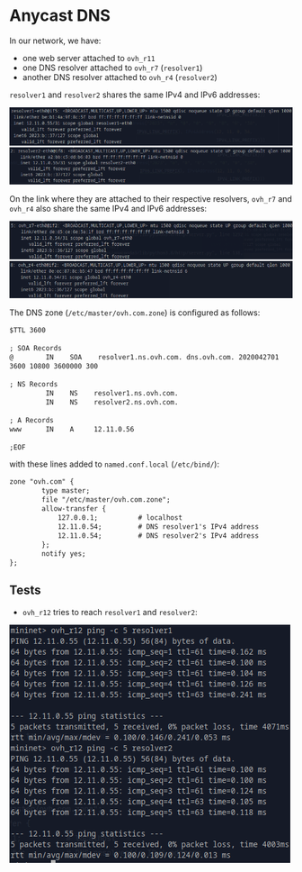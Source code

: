 # Anycast DNS

In our network, we have:
- one web server attached to `ovh_r11`
- one DNS resolver attached to `ovh_r7` (`resolver1`)
- another DNS resolver attached to `ovh_r4` (`resolver2`)

`resolver1` and `resolver2` shares the same IPv4 and IPv6 addresses:

![DNS resolver 1 IP addresses](../img/resolver1_ip.png)
![DNS resolver 2 IP addresses](../img/resolver2_ip.png)

On the link where they are attached to their respective resolvers, `ovh_r7` and `ovh_r4` also share the same IPv4 and 
IPv6 addresses:

![ovh_r7 IP addresses](../img/ovh_r7_ip.png)
![ovh_r4 IP addresses](../img/ovh_r4_ip.png)

The DNS zone (`/etc/master/ovh.com.zone`) is configured as follows:

```
$TTL 3600

; SOA Records
@        IN    SOA    resolver1.ns.ovh.com. dns.ovh.com. 2020042701 3600 10800 3600000 300

; NS Records
         IN    NS    resolver1.ns.ovh.com.
         IN    NS    resolver2.ns.ovh.com.

; A Records
www      IN    A     12.11.0.56

;EOF
```

with these lines added to `named.conf.local` (`/etc/bind/`):

```
zone "ovh.com" {
		type master;
		file "/etc/master/ovh.com.zone";
		allow-transfer {
			127.0.0.1;			# localhost
			12.11.0.54;			# DNS resolver1's IPv4 address
			12.11.0.54;			# DNS resolver2's IPv4 address
		};
		notify yes;
};
```

## Tests

- `ovh_r12` tries to reach `resolver1` and `resolver2`:

![ping DNS resolvers](../img/ping_resolvers.png)
